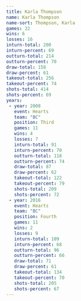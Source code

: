 ```yaml
---
title: Karla Thompson
name: Karla Thompson
name-sort: Thompson, Karla
games: 22
wins: 6
losses: 16
inturn-total: 200
inturn-percent: 69
outturn-total: 214
outturn-percent: 70
draw-total: 158
draw-percent: 61
takeout-total: 256
takeout-percent: 74
shots-total: 414
shots-percent: 69
years:
 - year: 2008
   event: Hearts
   team: "BC"
   position: Third
   games: 11
   wins: 4
   losses: 7
   inturn-total: 91
   inturn-percent: 70
   outturn-total: 118
   outturn-percent: 74
   draw-total: 87
   draw-percent: 62
   takeout-total: 122
   takeout-percent: 79
   shots-total: 209
   shots-percent: 72
 - year: 2016
   event: Hearts
   team: "BC"
   position: Fourth
   games: 11
   wins: 2
   losses: 9
   inturn-total: 109
   inturn-percent: 68
   outturn-total: 96
   outturn-percent: 66
   draw-total: 71
   draw-percent: 61
   takeout-total: 134
   takeout-percent: 70
   shots-total: 205
   shots-percent: 67
---
```

